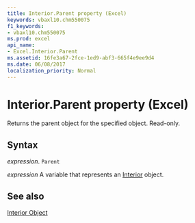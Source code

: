 ```yaml
---
title: Interior.Parent property (Excel)
keywords: vbaxl10.chm550075
f1_keywords:
- vbaxl10.chm550075
ms.prod: excel
api_name:
- Excel.Interior.Parent
ms.assetid: 16fe3a67-2fce-1ed9-abf3-665f4e9ee9d4
ms.date: 06/08/2017
localization_priority: Normal
---
```



# Interior.Parent property (Excel)

Returns the parent object for the specified object. Read-only.


## Syntax

_expression_. `Parent`

_expression_ A variable that represents an [Interior](Excel.Interior-graph-property.md) object.


## See also


[Interior Object](Excel.Interior(object).md)

